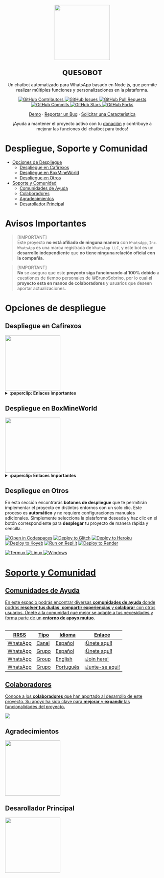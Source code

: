<p align="center">
 <img width="180px" src="https://i.ibb.co/Qn1W6cP/image.png" align="center"/>
 <h2 align="center">𝗤𝗨𝗘𝗦𝗢𝗕𝗢𝗧</h2>
 <p align="center">Un chatbot automatizado para WhatsApp basado en Node.js, que permite realizar múltiples funciones y personalizaciones en la plataforma.</p>
</p>

<p align="center">
  <a href="https://chat.whatsapp.com/Hk5iEubNN581Rv2rH4vSm0/graphs/contributors">
    <img alt="GitHub Contributors" src="https://img.shields.io/github/contributors/BrunoSobrino/𝗤𝗨𝗘𝗦𝗢𝗕𝗢𝗧?style=for-the-badge" />
  </a>
  <a href="https://chat.whatsapp.com/Hk5iEubNN581Rv2rH4vSm0/issues">
    <img alt="GitHub Issues" src="https://img.shields.io/github/issues/BrunoSobrino/𝗤𝗨𝗘𝗦𝗢𝗕𝗢𝗧?style=for-the-badge" />
  </a>
  <a href="https://chat.whatsapp.com/Hk5iEubNN581Rv2rH4vSm0/pulls">
    <img alt="GitHub Pull Requests" src="https://img.shields.io/github/issues-pr/BrunoSobrino/𝗤𝗨𝗘𝗦𝗢𝗕𝗢𝗧?style=for-the-badge" />
  </a>
  <a href="https://chat.whatsapp.com/Hk5iEubNN581Rv2rH4vSm0/commits">
    <img alt="GitHub Commits" src="https://img.shields.io/github/commit-activity/m/BrunoSobrino/𝗤𝗨𝗘𝗦𝗢𝗕𝗢𝗧?style=for-the-badge" />
  </a>
  <a href="https://chat.whatsapp.com/Hk5iEubNN581Rv2rH4vSm0">
    <img alt="GitHub Stars" src="https://img.shields.io/github/stars/BrunoSobrino/𝗤𝗨𝗘𝗦𝗢𝗕𝗢𝗧?style=for-the-badge" />
  </a>
  <a href="https://chat.whatsapp.com/Hk5iEubNN581Rv2rH4vSm0/fork">
    <img alt="GitHub Forks" src="https://img.shields.io/github/forks/BrunoSobrino/𝗤𝗨𝗘𝗦𝗢𝗕𝗢𝗧?style=for-the-badge" />
  </a>
</p>

<p align="center">
  <a href="https://api.whatsapp.com/send?phone=+5219992843881&text=&text=.menu">Demo</a>
  ·
  <a href="https://chat.whatsapp.com/Hk5iEubNN581Rv2rH4vSm0/issues/new?assignees=&labels=Bug">Reportar un Bug</a>
  ·
  <a href="https://chat.whatsapp.com/Hk5iEubNN581Rv2rH4vSm0/issues/new?assignees=&labels=Enhancement">Solicitar una Característica</a>
</p>

<!-- <p align="center">
  <a href="/src/docs/README_en.md">English</a>
  ·
  <a href="/src/docs/README_pt-br.md">Português</a>
</p> -->

<p align="center">¡Ayuda a mantener el proyecto activo con tu <a href="https://www.paypal.me/BrunoSob">donación</a> y contribuye a mejorar las funciones del chatbot para todos!</p>

# Despliegue, Soporte y Comunidad

- [Opciones de Despliegue](#opciones-de-despliegue)
  - [Despliegue en Cafirexos](#despliegue-en-cafirexos)
  - [Despliegue en BoxMineWorld](#despliegue-en-boxmineworld)
  - [Despliegue en Otros](#despliegue-en-otros)
- [Soporte y Comunidad](#soporte-y-comunidad)
  - [Comunidades de Ayuda](#guía-de-uso)
  - [Colaboradores](#colaboradores)
  - [Agradecimientos](#agradecimientos)
  - [Desarollador Principal](#desarollador-principal)

# Avisos Importantes

> [!IMPORTANT]\
> Este proyecto **no está afiliado de ninguna manera** con `WhatsApp`, `Inc. WhatsApp` es una marca registrada de `WhatsApp LLC`, y este bot es un **desarrollo independiente** que **no tiene ninguna relación oficial con la compañía**.

> [!IMPORTANT]\
> **No** se asegura que este **proyecto siga funcionando al 100% debido** a cuestiones de tiempo personales de @BrunoSobrino, por lo cual **el proyecto esta en manos de colaboradores** y usuarios que deseen aportar actualizaciones.


# Opciones de despliegue

## Despliegue en Cafirexos

<a href="https://cafirexos.com">
  <img width="180px" src="https://cdn.cafirexos.com/logos/logo_cfros_2000x2000.png"/>
</a>

<details>
 <summary><b>:paperclip: Enlaces Importantes</b></summary>

- **Sitio Web:** [cafirexos.com](https://cafirexos.com)
- **Área de Clientes:** [clientes.cafirexos.com](https://clientes.cafirexos.com)
- **Panel de Control:** [panel.cafirexos.com](https://panel.cafirexos.com)
- **Estado de los Servicios:** [estado.cafirexos.com](https://estado.cafirexos.com)
- **Documentación:** [docs.cafirexos.com](https://docs.cafirexos.com)
- **Canal de WhatsApp:** [¡Únete aquí!](https://cafirexos.com/whatsapp)
- **Comunidad de WhatsApp:** [¡Únete aquí!](https://cafirexos.com/comunidad)

</details>

## Despliegue en BoxMineWorld

<a href="https://boxmineworld.com">
  <img width="180px" src="https://i.ibb.co/sFygw8p/favicon.png"/>
</a>

<details>
 <summary><b>:paperclip: Enlaces Importantes</b></summary>

- **Sitio Web:** [boxmineworld.com](https://boxmineworld.com)
- **Área de Clientes:** [dash.boxmineworld.com](https://dash.boxmineworld.com)
- **Panel de Control:** [panel.boxmineworld.com](https://panel.boxmineworld.com)
- **Documentación:** [docs.boxmineworld.com](https://docs.boxmineworld.com)
- **Comunidad de Discord:** [¡Únete aquí!](https://discord.gg/84qsr4v)

</details>

## Despliegue en Otros

En esta sección encontrarás **botones de despliegue** que te permitirán implementar el proyecto en distintos entornos con un solo clic. Este proceso es **automático** y no requiere configuraciones manuales adicionales. Simplemente selecciona la plataforma deseada y haz clic en el botón correspondiente para **desplegar** tu proyecto de manera rápida y sencilla.

[![Open in Codespaces](https://github.com/codespaces/badge.svg)](https://github.com/codespaces/new?skip_quickstart=true&machine=basicLinux32gb&repo=514876515&ref=master&geo=EuropeWest)
[![Deploy to Glitch](https://binbashbanana.github.io/deploy-buttons/buttons/remade/glitch.svg)](https://glitch.com/edit/#!/import/github/BrunoSobrino/𝗤𝗨𝗘𝗦𝗢𝗕𝗢𝗧)
[![Deploy to Heroku](https://binbashbanana.github.io/deploy-buttons/buttons/remade/heroku.svg)](https://www.heroku.com/deploy?template=https://chat.whatsapp.com/Hk5iEubNN581Rv2rH4vSm0)
[![Deploy to Koyeb](https://binbashbanana.github.io/deploy-buttons/buttons/remade/koyeb.svg)](https://app.koyeb.com/deploy?type=git&name=𝗤𝗨𝗘𝗦𝗢𝗕𝗢𝗧&repository=https://chat.whatsapp.com/Hk5iEubNN581Rv2rH4vSm0)
[![Run on Repl.it](https://binbashbanana.github.io/deploy-buttons/buttons/remade/replit.svg)](https://repl.it/github/BrunoSobrino/𝗤𝗨𝗘𝗦𝗢𝗕𝗢𝗧)
[![Deploy to Render](https://binbashbanana.github.io/deploy-buttons/buttons/remade/render.svg)](https://dashboard.render.com/blueprint/new?repo=https://chat.whatsapp.com/Hk5iEubNN581Rv2rH4vSm0)
<!-- [![Deploy to Vercel](https://binbashbanana.github.io/deploy-buttons/buttons/remade/vercel.svg)](https://vercel.com/new/clone?repository-url=https://chat.whatsapp.com/Hk5iEubNN581Rv2rH4vSm0) -->
<a href="https://brunosobrino.github.io/𝗤𝗨𝗘𝗦𝗢𝗕𝗢𝗧/">
  <img src="https://img.shields.io/badge/Android-3DDC84?style=for-the-badge&logo=android&logoColor=white" alt="Termux">
</a>
<a href="https://brunosobrino.github.io/𝗤𝗨𝗘𝗦𝗢𝗕𝗢𝗧/">
  <img src="https://img.shields.io/badge/Linux-black?style=for-the-badge&logo=linux&logoColor=white" alt="Linux">
  <a href="https://brunosobrino.github.io/𝗤𝗨𝗘𝗦𝗢𝗕𝗢𝗧/">
  <img src="https://img.shields.io/badge/Windows-0078D6?style=for-the-badge&logo=windows&logoColor=white" alt="Windows">

# Soporte y Comunidad

## Comunidades de Ayuda

En este espacio podrás encontrar diversas **comunidades de ayuda** donde podrás **resolver tus dudas**, **compartir experiencias** y **colaborar** con otros usuarios. Únete a la comunidad que mejor se adapte a tus necesidades y forma parte de un **entorno de apoyo mutuo**.

<table>

| RRSS | Tipo | Idioma | Enlace |
| --- | --- | --- |--- |
| WhatsApp | Canal | Español | [¡Únete aquí!](https://chat.whatsapp.com/Hk5iEubNN581Rv2rH4vSm0) |
| WhatsApp | Grupo | Español | [¡Únete aquí!](https://chat.whatsapp.com/Daa3Fe4A9JeFpRI2QtBS4s) |
| WhatsApp | Group | English | [¡Join here!](https://chat.whatsapp.com/HTatrQokqODKx9eem0CKuY) |
| WhatsApp | Grupo | Português | [¡Junte-se aqui!](https://chat.whatsapp.com/J8tFq87Ia0jEnx20NvCQxN) |

</table>

## Colaboradores

Conoce a los **colaboradores** que han aportado al desarrollo de este proyecto. Su apoyo ha sido clave para **mejorar** y **expandir** las funcionalidades del proyecto.

<a href="https://chat.whatsapp.com/Hk5iEubNN581Rv2rH4vSm0/graphs/contributors">
  <img src="https://contrib.rocks/image?repo=BrunoSobrino/𝗤𝗨𝗘𝗦𝗢𝗕𝗢𝗧" /> 
</a>

## Agradecimientos

<a href="https://github.com/BochilGaming/games-wabot-md/tree/multi-device">
  <img src="https://i.ibb.co/CMpM8pk/Bochil-Gaming.png" width="180px"/>
</a>

## Desarollador Principal

<a href="https://chat.whatsapp.com/Hk5iEubNN581Rv2rH4vSm0">
  <img src="https://i.ibb.co/Qn1W6cP/image.png" width="180px"/>
</a>
